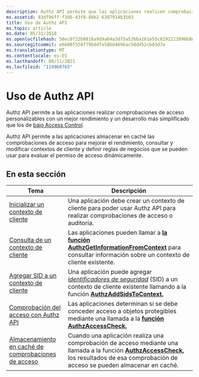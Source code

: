 ```yaml
---
description: Authz API permite que las aplicaciones realicen comprobaciones de acceso personalizables con un mejor rendimiento y un desarrollo más simplificado que las aplicaciones de Access Control.
ms.assetid: 83df96ff-f3d6-43f8-88b2-6387914b3503
title: Uso de Authz API
ms.topic: article
ms.date: 05/31/2018
ms.openlocfilehash: 58ec0f22b8818a9d9a04a3d75a53bba161e55c8292212096b8d7fb7816df3363
ms.sourcegitcommit: e6600f550f79bddfe58bd4696ac50dd52cb03d7e
ms.translationtype: MT
ms.contentlocale: es-ES
ms.lasthandoff: 08/11/2021
ms.locfileid: "119960765"
---
```

# <a name="using-authz-api"></a>Uso de Authz API

Authz API permite a las aplicaciones realizar comprobaciones de acceso personalizables con un mejor rendimiento y un desarrollo más simplificado que los de [bajo Access Control](low-level-access-control.md).

Authz API permite a las aplicaciones almacenar en caché las comprobaciones de acceso para mejorar el rendimiento, consultar y modificar contextos de cliente y definir reglas de negocios que se pueden usar para evaluar el permiso de acceso dinámicamente.

## <a name="in-this-section"></a>En esta sección



| Tema                                                                             | Descripción                                                                                                                                                                                                                                                         |
|-----------------------------------------------------------------------------------|---------------------------------------------------------------------------------------------------------------------------------------------------------------------------------------------------------------------------------------------------------------------|
| [Inicializar un contexto de cliente](initializing-a-client-context.md)<br/>     | Una aplicación debe crear un contexto de cliente para poder usar Authz API para realizar comprobaciones de acceso o auditoría.<br/>                                                                                                                                            |
| [Consulta de un contexto de cliente](querying-a-client-context.md)<br/>             | Las aplicaciones pueden llamar a [**la función AuthzGetInformationFromContext**](/windows/desktop/api/Authz/nf-authz-authzgetinformationfromcontext) para consultar información sobre un contexto de cliente existente.<br/>                                                                                       |
| [Agregar SID a un contexto de cliente](adding-sids-to-a-client-context.md)<br/> | Una aplicación puede agregar [*identificadores de seguridad*](/windows/desktop/SecGloss/s-gly) (SID) a un contexto de cliente existente llamando a la función [**AuthzAddSidsToContext.**](/windows/desktop/api/Authz/nf-authz-authzaddsidstocontext)<br/> |
| [Comprobación del acceso con Authz API](checking-access-with-authz-api.md)<br/>   | Las aplicaciones determinan si se debe conceder acceso a objetos protegibles mediante una llamada a la [**función AuthzAccessCheck.**](/windows/desktop/api/Authz/nf-authz-authzaccesscheck)<br/>                                                                                                                |
| [Almacenamiento en caché de comprobaciones de acceso](caching-access-checks.md)<br/>                     | Cuando una aplicación realiza una comprobación de acceso mediante una llamada a la función [**AuthzAccessCheck,**](/windows/desktop/api/Authz/nf-authz-authzaccesscheck) los resultados de esa comprobación de acceso se pueden almacenar en caché.<br/>                                                                                       |



 

 

